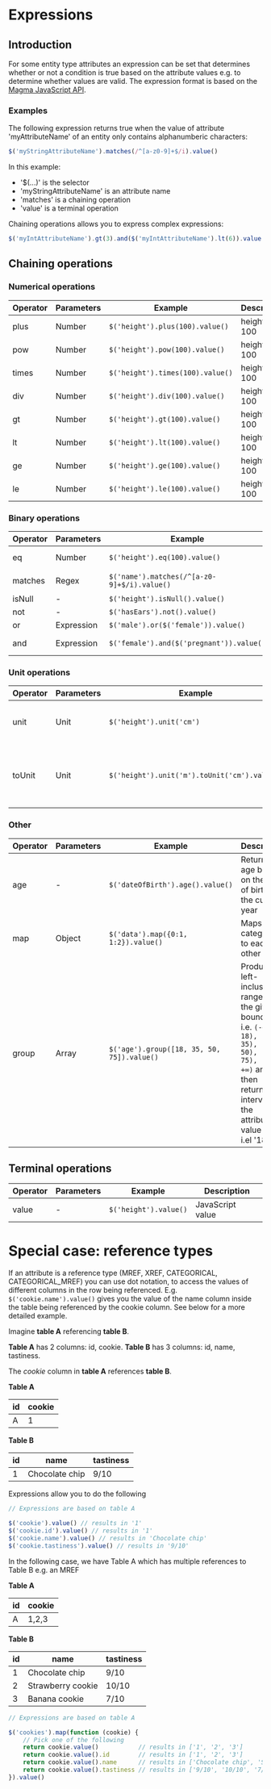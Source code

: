 # Expressions

## Introduction
For some entity type attributes an expression can be set that determines whether or not a condition is true based on the 
attribute values e.g. to determine whether values are valid. The expression format is based on the 
[Magma JavaScript API](http://wiki.obiba.org/display/OPALDOC/Magma+Javascript+API).

### Examples
The following expression returns true when the value of attribute 'myAttributeName' of an entity only contains
alphanumberic characters: 
```js
$('myStringAttributeName').matches(/^[a-z0-9]+$/i).value()
```
In this example:
- '$(...)' is the selector
- 'myStringAttributeName' is an attribute name
- 'matches' is a chaining operation
- 'value' is a terminal operation

Chaining operations allows you to express complex expressions:
```js
$('myIntAttributeName').gt(3).and($('myIntAttributeName').lt(6)).value()
```

## Chaining operations

### Numerical operations
| Operator | Parameters | Example                                  | Description   |
|----------|------------|------------------------------------------|---------------|
| plus     | Number     | `$('height').plus(100).value()`            | height + 100  |
| pow      | Number     | `$('height').pow(100).value()`          | height ^ 100  |
| times    | Number     | `$('height').times(100).value()`           | height * 100  |
| div      | Number     | `$('height').div(100).value()`             | height / 100  |
| gt       | Number     | `$('height').gt(100).value()`              | height > 100  |
| lt       | Number     | `$('height').lt(100).value()`             | height < 100  |
| ge       | Number     | `$('height').ge(100).value()`              | height >= 100 |
| le       | Number     | `$('height').le(100).value()`              | height <= 100 |

### Binary operations
| Operator | Parameters | Example                                  | Description            |
|----------|------------|------------------------------------------|------------------------|
| eq       | Number     | `$('height').eq(100).value()`              | height === 100         |
| matches  | Regex      | `$('name').matches(/^[a-z0-9]+$/i).value()`| name is alphanumerical |
| isNull   | -          | `$('height').isNull().value()`             | height === null        |
| not      | -          | `$('hasEars').not().value()`               | !hasEars               |
| or       | Expression | `$('male').or($('female')).value()`        | male || female         |
| and      | Expression | `$('female').and($('pregnant')).value()`   | female && pregnant     |

### Unit operations
| Operator | Parameters | Example                                    | Description                                             |
|----------|------------|--------------------------------------------|---------------------------------------------------------|
| unit     | Unit       | `$('height').unit('cm')`                     | Sets the current value unit to cm                       |
| toUnit   | Unit       | `$('height').unit('m').toUnit('cm').value()` | Converts the current value based on the change in units |

### Other
| Operator | Parameters | Example                                  | Description                                                           |
|----------|------------|------------------------------------------|-----------------------------------------------------------------------|
| age      | -          | `$('dateOfBirth').age().value()`           | Returns the age based on the date of birth and the current year       |
| map      | Object     | `$('data').map({0:1, 1:2}).value()`       | Maps categories to each other                                         |
| group    | Array      | `$('age').group([18, 35, 50, 75]).value()` | Produces left-inclusive ranges with the given boundaries, i.e. `(-∞, 18), [18, 35), [35, 50), [50, 75), [75, +∞)` and then returns the interval that the attribute value is in, i.el '18-35'                |

## Terminal operations
| Operator | Parameters | Example             | Description      |
|----------|------------|---------------------|------------------|
| value    | -          | `$('height').value()` | JavaScript value |

# Special case: reference types
If an attribute is a reference type (MREF, XREF, CATEGORICAL, CATEGORICAL_MREF) you can use dot notation, to access the values of different columns in the row being referenced. E.g. `$('cookie.name').value()` gives you the value of the name column inside the table being referenced by the cookie column. See below for a more detailed example.

Imagine __table A__ referencing __table B__. 

__Table A__ has 2 columns: id, cookie.
__Table B__ has 3 columns: id, name, tastiness.

The _cookie_ column in __table A__ references __table B__.  

__Table A__

| id | cookie |
|----|--------|
| A  | 1      |

__Table B__

| id | name | tastiness |
|----|--------|-----------|
| 1  | Chocolate chip | 9/10 |

Expressions allow you to do the following

```js
// Expressions are based on table A

$('cookie').value() // results in '1'
$('cookie.id').value() // results in '1'
$('cookie.name').value() // results in 'Chocolate chip'
$('cookie.tastiness').value() // results in '9/10'
```

In the following case, we have Table A which has multiple references to Table B e.g. an MREF

__Table A__

| id | cookie |
|----|--------|
| A  | 1,2,3  |

__Table B__

| id | name | tastiness |
|----|--------|-----------|
| 1  | Chocolate chip | 9/10 |
| 2  | Strawberry cookie | 10/10 |
| 3  | Banana cookie | 7/10 |

```js
// Expressions are based on table A

$('cookies').map(function (cookie) {
    // Pick one of the following
    return cookie.value()           // results in ['1', '2', '3']
    return cookie.value().id        // results in ['1', '2', '3']
    return cookie.value().name      // results in ['Chocolate chip', 'Strawberry cookie', 'Banana cookie']
    return cookie.value().tastiness // results in ['9/10', '10/10', '7/10']
}).value()
```
